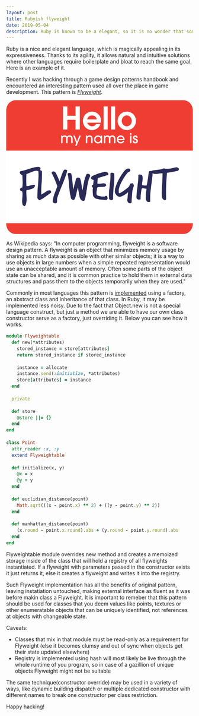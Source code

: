 ```yaml
---
layout: post
title: Rubyish flyweight
date: 2019-05-04
description: Ruby is known to be a elegant, so it is no wonder that some patterns look even more natural than in other langugages. Meet flyweight with a single class.
---
```


Ruby is a nice and elegant language, which is magically appealing in its expressiveness. Thanks to its agility, it allows natural and intuitive solutions where other languages require boilerplate and bloat to reach the same goal. Here is an example of it.

Recently I was hacking through a game design patterns handbook and encountered an interesting pattern used all over the place in game development. This pattern is [*Flyweight*](http://gameprogrammingpatterns.com/flyweight.html).

![Flyweight](/assets/images/flyweight.png)

As Wikipedia says: "In computer programming, flyweight is a software design pattern. A flyweight is an object that minimizes memory usage by sharing as much data as possible with other similar objects; it is a way to use objects in large numbers when a simple repeated representation would use an unacceptable amount of memory. Often some parts of the object state can be shared, and it is common practice to hold them in external data structures and pass them to the objects temporarily when they are used."

Commonly in most languages this pattern is [implemented](https://sourcemaking.com/design_patterns/flyweight/python/1) using a factory, an abstract class and inheritance of that class. In Ruby, it may be implemented less noisy. Due to the fact that Object.new is not a special language construct, but just a method we are able to have our own class constructor serve as a factory, just overriding it. Below you can see how it works.



```ruby
module Flyweightable
  def new(*attributes)
    stored_instance = store[attributes]
    return stored_instance if stored_instance

    instance = allocate
    instance.send(:initialize, *attributes)
    store[attributes] = instance
  end

  private

  def store
    @store ||= {}
  end
end

class Point
  attr_reader :x, :y
  extend Flyweightable

  def initialize(x, y)
    @x = x
    @y = y
  end

  def euclidian_distance(point)
    Math.sqrt(((x - point.x) ** 2) + ((y - point.y) ** 2))
  end

  def manhattan_distance(point)
    (x.round - point.x.round).abs + (y.round - point.y.round).abs
  end
end
```

Flyweightable module overrides new method and creates a memoized storage inside of the class that will hold a registry of all flyweights instantiated. If a flyweight with parameters passed in the constructor exists it just returns it, else it creates a flyweight and writes it into the registry.

Such Flyweight implementation has all the benefits of original pattern, leaving instatiation untouched, making external interface as fluent as it was before makin class a Flyweight. It is important to remeber that this pattern should be used for classes that you deem values like points, textures or other enumeratable objects that can be uniquely identified, not references at objects with changeable state.


Caveats:
- Classes that mix in that module must be read-only as a requirement for Flyweight (else it becomes clumsy and out of sync when objects get their state updated elsewhere)
- Registry is implemented using hash will most likely be live through the whole runtime of you program, so in case of a gazillion of unique objects Flyweight might not be suitable

The same technique(constructor override) may be used in a variety of ways, like dynamic building dispatch or multiple dedicated constructor with different names to break one constructor per class restriction.

Happy hacking!
